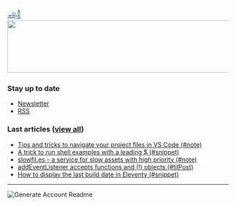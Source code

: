 <img alt width="30" height="30" src="https://raw.githubusercontent.com/stefanjudis/stefanjudis/main/screenshot.png">

<div align="left">
  <img src="https://raw.githubusercontent.com/stefanjudis/stefanjudis/main/headline.svg" width="800" height="120">
</div>

### Stay up to date

- [Newsletter](https://www.stefanjudis.com/newsletter/)
- [RSS](https://www.stefanjudis.com/feeds/)

### Last articles ([view all](https://www.stefanjudis.com/blog/))

<!-- BLOG-POST-LIST:START -->
- [Tips and tricks to navigate your project files in VS Code (#note)](https://www.stefanjudis.com/notes/tips-and-tricks-to-navigate-your-project-files-in-vs-code/)
- [A trick to run shell examples with a leading $ (#snippet)](https://www.stefanjudis.com/snippets/a-tick-to-run-shell-examples-with-a-leading-usd/)
- [slowfil.es – a service for slow assets with high priority (#note)](https://www.stefanjudis.com/notes/slowfil-es-a-service-for-slow-assets-with-high-priority/)
- [addEventListener accepts functions and (!) objects (#tilPost)](https://www.stefanjudis.com/today-i-learned/addeventlistener-accepts-functions-and-objects/)
- [How to display the last build date in Eleventy (#snippet)](https://www.stefanjudis.com/snippets/how-to-display-the-build-date-in-eleventy/)
<!-- BLOG-POST-LIST:END -->

---

![Generate Account Readme](https://github.com/stefanjudis/stefanjudis/workflows/Generate%20Account%20Readme/badge.svg)

